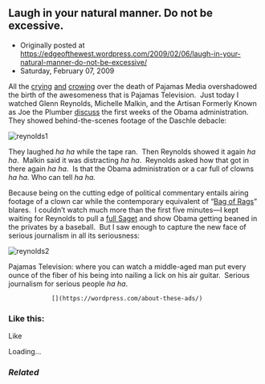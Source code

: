 ## Laugh in your natural manner. Do not be excessive.

 * Originally posted at https://edgeofthewest.wordpress.com/2009/02/06/laugh-in-your-natural-manner-do-not-be-excessive/
 * Saturday, February 07, 2009

All the [crying](http://proteinwisdom.com/?p=14222) [and](http://www.vanityfair.com/online/wolcott/2009/01/were-there-a-mens-cologne.html) [crowing](http://blogs.villagevoice.com/runninscared/archives/2009/02/pajamas\_media\_r.php) over the death of Pajamas Media overshadowed the birth of the awesomeness that is Pajamas Television.  Just today I watched Glenn Reynolds, Michelle Malkin, and the Artisan Formerly Known as Joe the Plumber [discuss](http://www.pjtv.com/?cmd=video&media-id=4522&video-id=1320&video-title=Conservatism\_20%!A(MISSING)\_Joe%!C(MISSING)\_Obama\_Appointments\_and\_Stimulus\_Fund&series-name=PJTV\_Daily\_) the first weeks of the Obama administration.  They showed behind-the-scenes footage of the Daschle debacle:

![reynolds1](https://edgeofthewest.files.wordpress.com/2009/02/reynolds1.jpg?w=300&h=227 "reynolds1")

They laughed _ha ha_ while the tape ran.  Then Reynolds showed it again _ha ha_.  Malkin said it was distracting _ha ha_.  Reynolds asked how that got in there again _ha ha_.  Is that the Obama administration or a car full of clowns _ha ha._ Who can tell _ha ha._ 

Because being on the cutting edge of political commentary entails airing footage of a clown car while the contemporary equivalent of “[Bag of Rags](http://www.rootsweb.ancestry.com/~mistcla2/McKanlass.htm)” blares.  I couldn’t watch much more than the first five minutes—I kept waiting for Reynolds to pull a [full Saget](http://en.wikipedia.org/wiki/America%!s(MISSING)\_Funniest\_Home\_Videos) and show Obama getting beaned in the privates by a baseball.  But I saw enough to capture the new face of serious journalism in all its seriousness:

![reynolds2](https://edgeofthewest.files.wordpress.com/2009/02/reynolds2.jpg?w=300&h=268 "reynolds2")

Pajamas Television: where you can watch a middle-aged man put every ounce of the fiber of his being into nailing a lick on his air guitar.  Serious journalism for serious people _ha ha_.

		

			

				[](https://wordpress.com/about-these-ads/)
				

					
				

			

		

### Like this:

Like

 
Loading...

[]()

### _Related_

